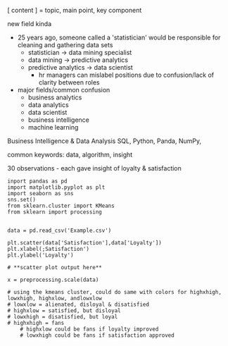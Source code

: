 [ content ] = topic, main point, key component

new field kinda
- 25 years ago, someone called a 'statistician' would be responsible for cleaning and gathering data sets
	- statistician -> data mining specialist 
	- data mining -> predictive analytics
	- predictive analytics -> data scientist 
		- hr managers can mislabel positions due to confusion/lack of clarity between roles
- major fields/common confusion
	- business analytics
	- data analytics
	- data scientist
	- business intelligence
	- machine learning

Business Intelligence & Data Analysis
SQL, Python, Panda, NumPy, 

common keywords: data, algorithm, insight

30 observations - each gave insight of loyalty & satisfaction
```
inport pandas as pd
import matplotlib.pyplot as plt
import seaborn as sns
sns.set()
from sklearn.cluster import KMeans
from sklearn import processing


data = pd.read_csv('Example.csv') 

plt.scatter(data['Satisfaction'],data['Loyalty'])
plt.xlabel(;Satisfaction')
plt.ylabel('Loyalty')

# **scatter plot output here**

x = preprocessing.scale(data)

# using the kmeans cluster, could do same with colors for highxhigh, lowxhigh, highxlow, andlowxlow
# lowxlow = alienated, disloyal & disatisfied 
# highxlow = satisfied, but disloyal
# lowxhigh = disatisfied, but loyal
# highxhigh = fans
	# highxlow could be fans if loyalty improved
	# lowxhigh could be fans if satisfaction approved
```